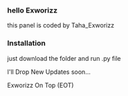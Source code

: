 ### hello Exworizz
this panel is coded by Taha_Exworizz

### Installation
just download the folder and run .py file

I'll  Drop New Updates soon...

Exworizz On Top (EOT)
